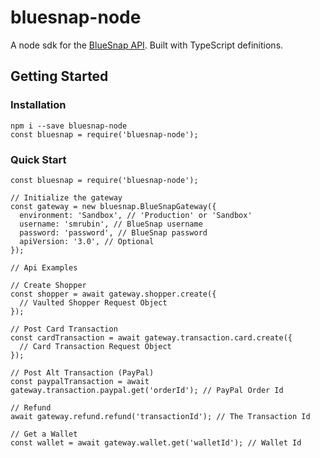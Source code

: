# bluesnap-node

A node sdk for the [BlueSnap API](https://developers.bluesnap.com/v8976-JSON/docs). Built with TypeScript definitions.

## Getting Started

### Installation
```
npm i --save bluesnap-node
const bluesnap = require('bluesnap-node');
```

### Quick Start
```
const bluesnap = require('bluesnap-node');

// Initialize the gateway
const gateway = new bluesnap.BlueSnapGateway({
  environment: 'Sandbox', // 'Production' or 'Sandbox'
  username: 'smrubin', // BlueSnap username
  password: 'password', // BlueSnap password
  apiVersion: '3.0', // Optional
});

// Api Examples

// Create Shopper
const shopper = await gateway.shopper.create({
  // Vaulted Shopper Request Object
});

// Post Card Transaction
const cardTransaction = await gateway.transaction.card.create({
  // Card Transaction Request Object
});

// Post Alt Transaction (PayPal)
const paypalTransaction = await gateway.transaction.paypal.get('orderId'); // PayPal Order Id

// Refund
await gateway.refund.refund('transactionId'); // The Transaction Id

// Get a Wallet
const wallet = await gateway.wallet.get('walletId'); // Wallet Id

```

